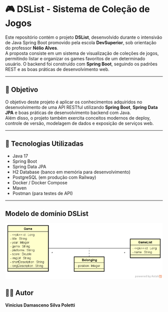# 🎮 DSList - Sistema de Coleção de Jogos

Este repositório contém o projeto **DSList**, desenvolvido durante o intensivão de Java Spring Boot promovido pela escola **DevSuperior**, sob orientação do professor **Nélio Alves**.  
A proposta consiste em um sistema de visualização de coleções de jogos, permitindo listar e organizar os games favoritos de um determinado usuário. O backend foi construído com **Spring Boot**, seguindo os padrões REST e as boas práticas de desenvolvimento web.

---

## 🎯 Objetivo

O objetivo deste projeto é aplicar os conhecimentos adquiridos no desenvolvimento de uma API RESTful utilizando **Spring Boot**, **Spring Data JPA** e boas práticas de desenvolvimento backend com Java.  
Além disso, o projeto também exercita conceitos modernos de deploy, controle de versão, modelagem de dados e exposição de serviços web.

---

## 🚀 Tecnologias Utilizadas

- Java 17  
- Spring Boot  
- Spring Data JPA  
- H2 Database (banco em memória para desenvolvimento)  
- PostgreSQL (em produção com Railway)  
- Docker / Docker Compose  
- Maven  
- Postman (para testes de API)

---

## Modelo de domínio DSList
![Modelo de domínio DSList](https://raw.githubusercontent.com/devsuperior/java-spring-dslist/main/resources/dslist-model.png)

## 👨‍💻 Autor

**Vinicius Damasceno Silva Poletti**
